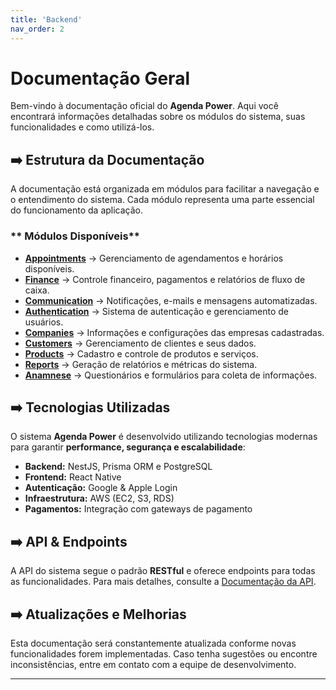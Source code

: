 ```yaml
---
title: 'Backend'
nav_order: 2
---
```


# Documentação Geral

Bem-vindo à documentação oficial do **Agenda Power**. Aqui você encontrará informações detalhadas sobre os módulos do sistema, suas funcionalidades e como utilizá-los.

## ➡️ Estrutura da Documentação

A documentação está organizada em módulos para facilitar a navegação e o entendimento do sistema. Cada módulo representa uma parte essencial do funcionamento da aplicação.

### ** Módulos Disponíveis**

- **[Appointments](appointments.md)** → Gerenciamento de agendamentos e horários disponíveis.
- **[Finance](finance.md)** → Controle financeiro, pagamentos e relatórios de fluxo de caixa.
- **[Communication](communication.md)** → Notificações, e-mails e mensagens automatizadas.
- **[Authentication](authentication.md)** → Sistema de autenticação e gerenciamento de usuários.
- **[Companies](companies.md)** → Informações e configurações das empresas cadastradas.
- **[Customers](customers.md)** → Gerenciamento de clientes e seus dados.
- **[Products](products.md)** → Cadastro e controle de produtos e serviços.
- **[Reports](reports.md)** → Geração de relatórios e métricas do sistema.
- **[Anamnese](anamnese.md)** → Questionários e formulários para coleta de informações.

## ➡️ Tecnologias Utilizadas

O sistema **Agenda Power** é desenvolvido utilizando tecnologias modernas para garantir **performance, segurança e escalabilidade**:

- **Backend:** NestJS, Prisma ORM e PostgreSQL
- **Frontend:** React Native
- **Autenticação:** Google & Apple Login
- **Infraestrutura:** AWS (EC2, S3, RDS)
- **Pagamentos:** Integração com gateways de pagamento

## ➡️ API & Endpoints

A API do sistema segue o padrão **RESTful** e oferece endpoints para todas as funcionalidades. Para mais detalhes, consulte a [Documentação da API](api.md).

## ➡️ Atualizações e Melhorias

Esta documentação será constantemente atualizada conforme novas funcionalidades forem implementadas. Caso tenha sugestões ou encontre inconsistências, entre em contato com a equipe de desenvolvimento.

---
